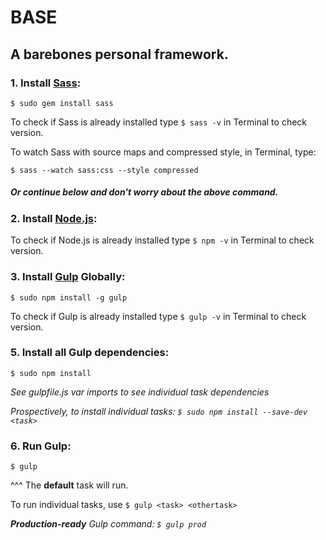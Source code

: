 # BASE

## A barebones personal framework.

### 1. Install [Sass](http://sass-lang.com/):

```
$ sudo gem install sass
```

To check if Sass is already installed type `$ sass -v` in Terminal to check version.

To watch Sass with source maps and compressed style, in Terminal, type:

```
$ sass --watch sass:css --style compressed
```

##### Or continue below and don't worry about the above command.

### 2. Install [Node.js](http://nodejs.org/download/):

To check if Node.js is already installed type `$ npm -v` in Terminal to check version.

### 3. Install [Gulp](http://gulpjs.com/) Globally:

```
$ sudo npm install -g gulp
```

To check if Gulp is already installed type `$ gulp -v` in Terminal to check version.

### 5. Install all Gulp dependencies:

```
$ sudo npm install
```

*See gulpfile.js var imports to see individual task dependencies*

*Prospectively, to install individual tasks: `$ sudo npm install --save-dev <task>`*

### 6. Run Gulp:

```
$ gulp
```

^^^ The **default** task will run.

To run individual tasks, use `$ gulp <task> <othertask>`

*__Production-ready__ Gulp command: `$ gulp prod`*
